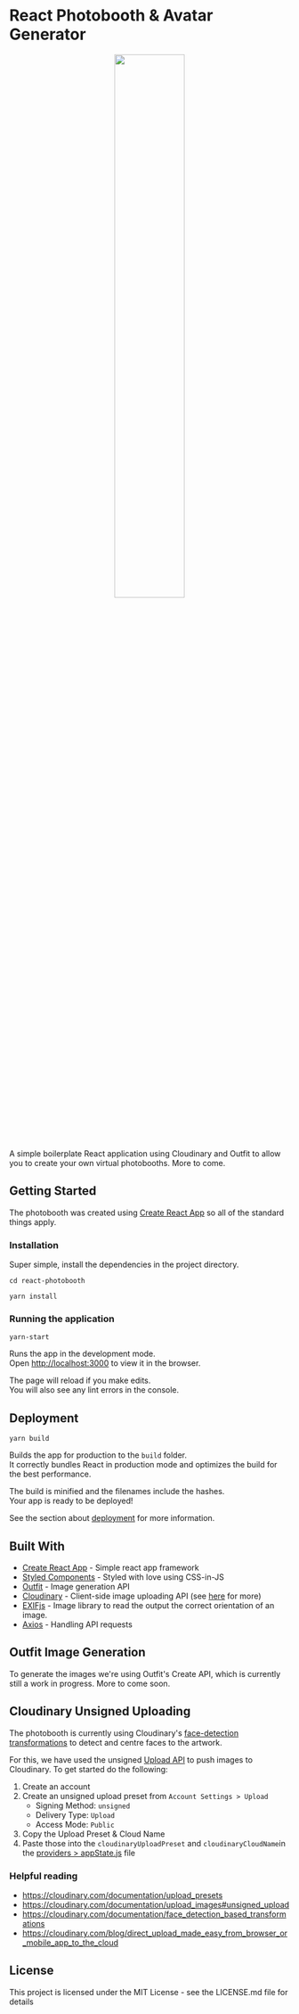 # React Photobooth & Avatar Generator

<p align="center">
  <img width="50%" src="https://media.giphy.com/media/l0HlDwtycArz4uxby/giphy.gif" />
</p>

A simple boilerplate React application using Cloudinary and Outfit to allow you to create your own virtual photobooths. More to come.

## Getting Started

The photobooth was created using [Create React App](https://github.com/facebook/create-react-app) so all of the standard things apply.

### Installation

Super simple, install the dependencies in the project directory.

```
cd react-photobooth
```

```
yarn install
```

### Running the application

```
yarn-start
```

Runs the app in the development mode.<br />
Open [http://localhost:3000](http://localhost:3000) to view it in the browser.

The page will reload if you make edits.<br />
You will also see any lint errors in the console.

## Deployment

```
yarn build
```

Builds the app for production to the `build` folder.<br />
It correctly bundles React in production mode and optimizes the build for the best performance.

The build is minified and the filenames include the hashes.<br />
Your app is ready to be deployed!

See the section about [deployment](https://facebook.github.io/create-react-app/docs/deployment) for more information.

## Built With

- [Create React App](https://github.com/facebook/create-react-app) - Simple react app framework
- [Styled Components](https://styled-components.com/) - Styled with love using CSS-in-JS
- [Outfit](https://outfit.io/) - Image generation API
- [Cloudinary](https://cloudinary.com/) - Client-side image uploading API (see [here](#cloudinary-unsigned-uploading) for more)
- [EXIFjs](https://github.com/exif-js/exif-js) - Image library to read the output the correct orientation of an image.
- [Axios](https://github.com/axios/axios) - Handling API requests

## Outfit Image Generation

To generate the images we're using Outfit's Create API, which is currently still a work in progress. More to come soon.

## Cloudinary Unsigned Uploading

The photobooth is currently using Cloudinary's [face-detection transformations](https://cloudinary.com/documentation/javascript_image_and_video_upload) to detect and centre faces to the artwork.

For this, we have used the unsigned [Upload API](https://cloudinary.com/documentation/upload_images#unsigned_upload) to push images to Cloudinary. To get started do the following:

1. Create an account
2. Create an unsigned upload preset from `Account Settings > Upload`
   - Signing Method: `unsigned`
   - Delivery Type: `Upload`
   - Access Mode: `Public`
3. Copy the Upload Preset & Cloud Name
4. Paste those into the `cloudinaryUploadPreset` and `cloudinaryCloudName`in the [providers > appState.js](/src/providers/appState.js) file

### Helpful reading

- https://cloudinary.com/documentation/upload_presets
- https://cloudinary.com/documentation/upload_images#unsigned_upload
- https://cloudinary.com/documentation/face_detection_based_transformations
- https://cloudinary.com/blog/direct_upload_made_easy_from_browser_or_mobile_app_to_the_cloud

## License

This project is licensed under the MIT License - see the LICENSE.md file for details
